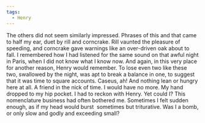 ```yaml
---
tags:
  - Henry
---
```

The others did not seem similarly impressed. Phrases of this and that came to half my ear, duet by rill and corncrake. Rill vaunted the pleasure of speeding, and corncrake gave warnings like an over-driven oak about to fall. I remembered how I had listened for the same sound on that awful night in Paris, when I did not know what I know now. And again, in this very place for another reason, Henry would remember. To lose even two like these two, swallowed by the night, was apt to break a balance in one, to suggest that it was time to square accounts. Caseus, ah! And nothing lean or hungry here at all. A friend in the nick of time. I would have no more. My hand dropped to my hip pocket. I had to reckon with Henry. Yet could I? This nomenclature business had often bothered me. Sometimes I felt sudden enough, as if my head would burst  sometimes but triturative. Was I a bomb, or only slow and godly and exceeding small?
